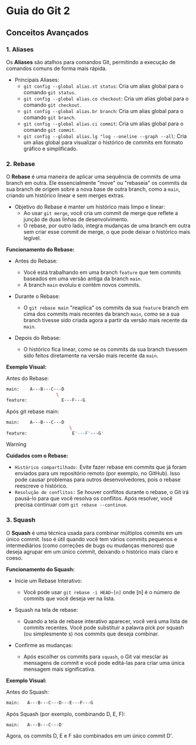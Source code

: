 # Guia do Git 2

## Conceitos Avançados

### 1. Aliases

Os **Aliases** são atalhos para comandos Git, permitindo a execução de comandos comuns de forma mais rápida.

- Principais Aliases:
  - `git config --global alias.st status`: Cria um alias global para o comando `git status`.
  - `git config --global alias.co checkout`: Cria um alias global para o comando `git checkout`.
  - `git config --global alias.br branch`: Cria um alias global para o comando `git branch`.
  - `git config --global alias.ci commit`: Cria um alias global para o comando `git commit`.
  - `git config --global alias.lg "log --oneline --graph --all`: Cria um alias global para visualizar o histórico de commits em formato gráfico e simplificado.

### 2. Rebase

O **Rebase** é uma maneira de aplicar uma sequência de commits de uma branch em outra. Ele essencialmente "move" ou "rebaseia" os commits da sua branch de origem sobre a nova base de outra branch, como a `main`, criando um histórico linear e sem merges extras.

- Objetivo do Rebase é manter um histórico mais limpo e linear: 
  - Ao usar `git merge`, você cria um commit de merge que reflete a junção de duas linhas de desenvolvimento. 
  - O rebase, por outro lado, integra mudanças de uma branch em outra sem criar esse commit de merge, o que pode deixar o histórico mais legível.
  
**Funcionamento do Rebase:**

- Antes do Rebase:
  - Você está trabalhando em uma branch `feature` que tem commits baseados em uma versão antiga da branch `main`.
  - A branch `main` evoluiu e contém novos commits.
  
- Durante o Rebase:
  - O `git rebase main` "reaplica" os commits da sua `feature` branch em cima dos commits mais recentes da branch `main`, como se a sua branch tivesse sido criada agora a partir da versão mais recente da `main`.

- Depois do Rebase:
  - O histórico fica linear, como se os commits da sua branch tivessem sido feitos diretamente na versão mais recente da `main`.

**Exemplo Visual:**

Antes do Rebase:
```bash
main:    A---B---C---D
                   \
feature:             E---F---G
```

Após git rebase main:
```bash
main:    A---B---C---D
                        \
feature:                 E'---F'---G'
```

> [!WARNING]
> **Cuidados com o Rebase:**
>  - `Histórico compartilhado:` Evite fazer rebase em commits que já foram enviados para um repositório remoto (por exemplo, no GitHub). Isso pode causar problemas para outros desenvolvedores, pois o rebase reescreve o histórico.
>  - `Resolução de conflitos:` Se houver conflitos durante o rebase, o Git irá pausá-lo para que você resolva os conflitos. Após resolver, você precisa continuar com `git rebase --continue`.

### 3. Squash

O **Squash** é uma técnica usada para combinar múltiplos commits em um único commit. Isso é útil quando você tem vários commits pequenos e intermediários (como correções de bugs ou mudanças menores) que deseja agrupar em um único commit, deixando o histórico mais claro e coeso.

**Funcionamento do Squash:**

- Inicie um Rebase Interativo:
  - Você pode usar `git rebase -i HEAD~[n]` onde [n] é o número de commits que você deseja ver na lista.

- Squash na tela de rebase:
  - Quando a tela de rebase interativo aparecer, você verá uma lista de commits recentes. Você pode substituir a palavra pick por squash (ou simplesmente s) nos commits que deseja combinar.

- Confirme as mudanças:
  - Após escolher os commits para `squash`, o Git vai mesclar as mensagens de commit e você pode editá-las para criar uma única mensagem mais significativa.

**Exemplo Visual:**

Antes do Squash:

```bash
main:   A---B---C---D---E---F---G
```

Após Squash (por exemplo, combinando D, E, F):
```bash
main:   A---B---C---D'
```
Agora, os commits D, E e F são combinados em um único commit D'.